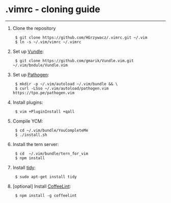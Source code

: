 .vimrc - cloning guide
======
-------------------------------

1. Clone the repository

        $ git clone https://github.com/HGrzywacz/.vimrc.git ~/.vim
        $ ln -s ~/.vim/vimrc ~/.vimrc

2. Set up [Vundle]:

        $ git clone https://github.com/gmarik/Vundle.vim.git ~/.vim/bndule/Vundle.vim

3. Set up [Pathogen]:

        $ mkdir -p ~/.vim/autoload ~/.vim/bundle && \
        $ curl -LSso ~/.vim/autoload/pathogen.vim https://tpo.pe/pathogen.vim

4. Install plugins:

        $ vim +PluginInstall +qall

5. Compile YCM:

        $ cd ~/.vim/bundle/YouCompleteMe
        $ ./install.sh

6. Install the tern server:

        $ cd  ~/.vim/bundle/tern_for_vim
        $ npm install

7. Install [tidy]:

        $ sudo apt-get install tidy

8. [optional] Install [CoffeeLint]:

        $ npm install -g coffeelint

[Vundle]:http://github.com/gmarik/Vundle.vim
[Pathogen]:https://github.com/tpope/vim-pathogen
[CoffeeLint]:http://www.coffeelint.org/
[tidy]:http://tidy.sourceforge.net/
